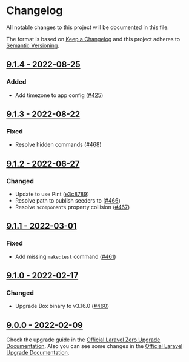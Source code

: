 # Changelog

All notable changes to this project will be documented in this file.

The format is based on [Keep a Changelog](https://keepachangelog.com) and this project adheres to [Semantic Versioning](https://semver.org).

## [9.1.4 - 2022-08-25](https:////github.com/laravel-zero/framework/compare/v9.1.3...v9.1.4)

### Added
- Add timezone to app config ([#425](https://github.com/laravel-zero/laravel-zero/pull/425))

## [9.1.3 - 2022-08-22](https://github.com/laravel-zero/framework/compare/v9.1.2...v9.1.3)

### Fixed
- Resolve hidden commands ([#468](https://github.com/laravel-zero/framework/pull/468))

## [9.1.2 - 2022-06-27](https://github.com/laravel-zero/framework/compare/v9.1.1...v9.1.2)

### Changed
- Update to use Pint ([e3c8789](https://github.com/laravel-zero/laravel-zero/commit/e3c87898ca828828e69bc551b9d3677e958f7725))
- Resolve path to publish seeders to ([#466](https://github.com/laravel-zero/framework/pull/466))
- Resolve `$components` property collision ([#467](https://github.com/laravel-zero/framework/pull/467))

## [9.1.1 - 2022-03-01](https://github.com/laravel-zero/framework/compare/v9.1.0...v9.1.1)

### Fixed
- Add missing `make:test` command ([#461](https://github.com/laravel-zero/framework/pull/461))

## [9.1.0 - 2022-02-17](https://github.com/laravel-zero/framework/compare/v9.0.0...v9.1.0)

### Changed
- Upgrade Box binary to v3.16.0 ([#460](https://github.com/laravel-zero/framework/pull/460))

## [9.0.0 - 2022-02-09](https://github.com/laravel-zero/framework/releases/tag/v9.0.0)

Check the upgrade guide in the [Official Laravel Zero Upgrade Documentation](https://laravel-zero.com/docs/upgrade#upgrade-9.0.0). Also you can see some changes in the [Official Laravel Upgrade Documentation](https://laravel.com/docs/9.x/upgrade).
